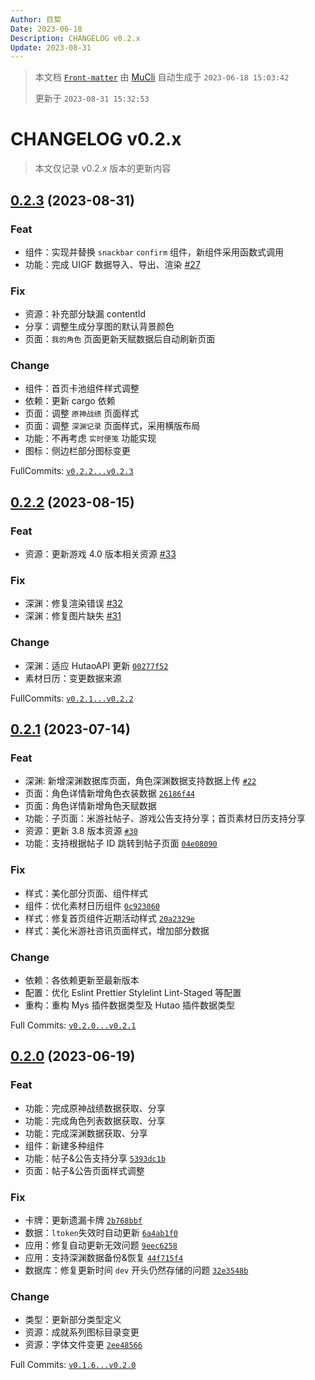 ```yaml
---
Author: 目棃
Date: 2023-06-18
Description: CHANGELOG v0.2.x
Update: 2023-08-31
---
```


> 本文档 [`Front-matter`](https://github.com/BTMuli/Mucli#FrontMatter) 由 [MuCli](https://github.com/BTMuli/Mucli) 自动生成于 `2023-06-18 15:03:42 `
>
> 更新于 `2023-08-31 15:32:53`

# CHANGELOG v0.2.x

> 本文仅记录 v0.2.x 版本的更新内容

## [0.2.3](https://github.com/BTMuli/Tauri.Genshin/releases/v0.2.3) (2023-08-31)

### Feat

- 组件：实现并替换 `snackbar` `confirm` 组件，新组件采用函数式调用
- 功能：完成 UIGF 数据导入、导出、渲染 [#27](https://github.com/BTMuli/Tauri.Genshin/issues/27)

### Fix

- 资源：补充部分缺漏 contentId
- 分享：调整生成分享图的默认背景颜色
- 页面：`我的角色` 页面更新天赋数据后自动刷新页面

### Change

- 组件：首页卡池组件样式调整
- 依赖：更新 cargo 依赖
- 页面：调整 `原神战绩` 页面样式
- 页面：调整 `深渊记录` 页面样式，采用横版布局
- 功能：不再考虑 `实时便笺` 功能实现
- 图标：侧边栏部分图标变更

FullCommits: [`v0.2.2...v0.2.3`](https://github.com/BTMuli/Tauri.Genshin/compare/v0.2.2...v0.2.3)

## [0.2.2](https://github.com/BTMuli/Tauri.Genshin/releases/v0.2.2) (2023-08-15)

### Feat

- 资源：更新游戏 4.0 版本相关资源 [#33](https://github.com/BTMuli/Tauri.Genshin/issues/33)

### Fix

- 深渊：修复渲染错误 [#32](https://github.com/BTMuli/Tauri.Genshin/issues/32)
- 深渊：修复图片缺失 [#31](https://github.com/BTMuli/Tauri.Genshin/issues/31)

### Change

- 深渊：适应 HutaoAPI 更新 [`00277f52`](https://github.com/BTMuli/Tauri.Genshin/commit/00277f52)
- 素材日历：变更数据来源

FullCommits: [`v0.2.1...v0.2.2`](https://github.com/BTMuli/Tauri.Genshin/compare/v0.2.1...v0.2.2)

## [0.2.1](https://github.com/BTMuli/Tauri.Genshin/releases/v0.2.1) (2023-07-14)

### Feat

- 深渊: 新增深渊数据库页面，角色深渊数据支持数据上传 [`#22`](https://github.com/BTMuli/Tauri.Genshin/issues/22)
- 页面：角色详情新增角色衣装数据 [`26186f44`](https://github.com/BTMuli/Tauri.Genshin/commit/26186f44)
- 页面：角色详情新增角色天赋数据
- 功能：子页面：米游社帖子、游戏公告支持分享；首页素材日历支持分享
- 资源：更新 3.8 版本资源 [`#30`](https://github.com/BTMuli/Tauri.Genshin/issues/30)
- 功能：支持根据帖子 ID 跳转到帖子页面 [`04e08090`](https://github.com/BTMuli/Tauri.Genshin/commit/04e08090)

### Fix

- 样式：美化部分页面、组件样式
- 组件：优化素材日历组件 [`0c923060`](https://github.com/BTMuli/Tauri.Genshin/commit/0c923060)
- 样式：修复首页组件近期活动样式 [`20a2329e`](https://github.com/BTMuli/Tauri.Genshin/commit/20a2329e)
- 样式：美化米游社咨讯页面样式，增加部分数据

### Change

- 依赖：各依赖更新至最新版本
- 配置：优化 Eslint Prettier Stylelint Lint-Staged 等配置
- 重构：重构 Mys 插件数据类型及 Hutao 插件数据类型

Full Commits: [`v0.2.0...v0.2.1`](https://github.com/BTMuli/Tauri.Genshin/compare/v0.2.0...v0.2.1)

## [0.2.0](https://github.com/BTMuli/Tauri.Genshin/releases/v0.2.0) (2023-06-19)

### Feat

- 功能：完成原神战绩数据获取、分享
- 功能：完成角色列表数据获取、分享
- 功能：完成深渊数据获取、分享
- 组件：新建多种组件
- 功能：帖子&公告支持分享 [`5393dc1b`](https://github.com/BTMuli/Tauri.Genshin/commit/5393dc1b)
- 页面：帖子&公告页面样式调整

### Fix

- 卡牌：更新遗漏卡牌 [`2b768bbf`](https://github.com/BTMuli/Tauri.Genshin/commit/2b768bbf)
- 数据：`ltoken`失效时自动更新 [`6a4ab1f0`](https://github.com/BTMuli/Tauri.Genshin/commit/6a4ab1f0)
- 应用：修复自动更新无效问题 [`9eec6258`](https://github.com/BTMuli/Tauri.Genshin/commit/9eec6258)
- 应用：支持深渊数据备份&恢复 [`44f715f4`](https://github.com/BTMuli/Tauri.Genshin/commit/44f715f4)
- 数据库：修复更新时间 `dev` 开头仍然存储的问题 [`32e3548b`](https://github.com/BTMuli/Tauri.Genshin/commit/32e3548b)

### Change

- 类型：更新部分类型定义
- 资源：成就系列图标目录变更
- 资源：字体文件变更 [`2ee48566`](https://github.com/BTMuli/Tauri.Genshin/commit/2ee48566)

Full Commits: [`v0.1.6...v0.2.0`](https://github.com/BTMuli/Tauri.Genshin/compare/v0.1.6...v0.2.0)
